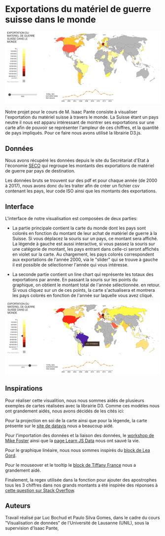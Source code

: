 # Exportations du matériel de guerre suisse dans le monde


![Alt text](/InitMap.png?raw=true "World map 2000")


Notre projet pour le cours de M. Isaac Pante consiste à visualiser l'exportation du
matériel suisse à travers le monde. La Suisse étant un pays neutre il nous est apparu intéressant de montrer ses exportations sur une carte afin de pouvoir se représenter l'ampleur de ces chiffres, et la quantité de pays impliqués. Pour ce faire nous avons utilisé la librairie D3.js.

## Données
Nous avons récupéré les données depuis le site du Secrétariat d'Etat à l'économie [SECO](https://www.seco.admin.ch/seco/fr/home/Aussenwirtschaftspolitik_Wirtschaftliche_Zusammenarbeit/Wirtschaftsbeziehungen/exportkontrollen-und-sanktionen/ruestungskontrolle-und-ruestungskontrollpolitik--bwrp-/zahlen-und-statistiken0.html) qui regroupe les montants des exportations de matériel de guerre par pays de destination. 

Les données bruts se trouvent sur des pdf et pour chaque année (de 2000 à 2017), nous avons donc du les traiter afin de créer un fichier csv contenant les pays, leur code ISO ainsi que les montants des exportations. 

## Interface
L'interface de notre visualisation est composées de deux parties: 

- La partie principale contient la carte du monde dont les pays sont colorés en fonction du montant de leur achat de matériel de guerre à la Suisse. Si vous déplacez la souris sur un pays, ce montant sera affiché.
La légende à gauche est aussi interactive, si vous passez la souris sur une catégorie de montant, les pays entrant dans celle-ci seront affichés en violet sur la carte. Au chargement, les pays colorés correspondent aux exportations de l'année 2000, via le "slider" qui se trouve à gauche il est possible de sélectionner l'année qui vous intéresse. 

- La seconde partie contient un line chart qui représente les totaux des exportations par année. En passant la souris sur les points du graphique, on obtient le montant total de l'année sélectionnée. en retour. Si vous cliquez sur un de ces points, la carte s'actualisera et montrera les pays colorés en fonction de l'année sur laquelle vous avez cliqué. 

![Alt text](/MouseoverCountry.png?raw=true "Map mouseover")

## Inspirations
Pour réaliser cette visualition, nous nous sommes aidés de plusieurs exemples de cartes réalisées avec la librairie D3. Comme ces modèles nous ont grandement aidés, nous avons décidés de les cités ici:

Pour la projection en soi de la carte ainsi que pour la légende, la carte présente sur le [site de datavis](https://www.datavis.fr/index.php?page=map-improve) nous a beaucoup aidé.

Pour l'importation des données et la liaison des données, le [workshop de Mike Foster](http://duspviz.mit.edu/d3-workshop/mapping-data-with-d3/) ainsi que la [page Learn JS Data](http://learnjsdata.com/group_data.html) nous ont sauvé la vie. 

Pour le graphique linéaire, nous nous sommes inspirés du [block de Lea Gord](https://bl.ocks.org/gordlea/27370d1eea8464b04538e6d8ced39e89).

Pour le mouseover et le tooltip le [block de Tiffany France](https://bl.ocks.org/tiffylou/88f58da4599c9b95232f5c89a6321992) nous a grandement aidé.

Finalement, la regex utilisée dans la fonction pour ajouter des apostrophes tous les 3 chiffres dans nos grands montants a été inspirée des réponses à [cette question sur Stack Overflow](https://stackoverflow.com/questions/2901102/how-to-print-a-number-with-commas-as-thousands-separators-in-javascript).

## Auteurs
Travail réalisé par Luc Bochud et Paulo Silva Gomes, dans le cadre du cours "Visualisation de données"
de l'Université de Lausanne (UNIL), sous la supervision d'Isaac Pante,

